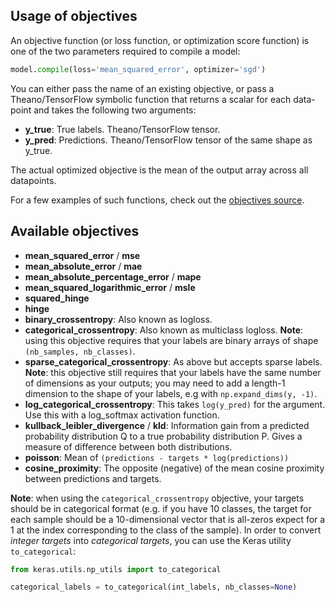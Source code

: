 
## Usage of objectives

An objective function (or loss function, or optimization score function) is one of the two parameters required to compile a model:

```python
model.compile(loss='mean_squared_error', optimizer='sgd')
```

You can either pass the name of an existing objective, or pass a Theano/TensorFlow symbolic function that returns a scalar for each data-point and takes the following two arguments:

- __y_true__: True labels. Theano/TensorFlow tensor.
- __y_pred__: Predictions. Theano/TensorFlow tensor of the same shape as y_true.

The actual optimized objective is the mean of the output array across all datapoints.

For a few examples of such functions, check out the [objectives source](https://github.com/fchollet/keras/blob/master/keras/objectives.py).

## Available objectives

- __mean_squared_error__ / __mse__
- __mean_absolute_error__ / __mae__
- __mean_absolute_percentage_error__ / __mape__
- __mean_squared_logarithmic_error__ / __msle__
- __squared_hinge__
- __hinge__
- __binary_crossentropy__: Also known as logloss. 
- __categorical_crossentropy__: Also known as multiclass logloss. __Note__: using this objective requires that your labels are binary arrays of shape `(nb_samples, nb_classes)`.
- __sparse_categorical_crossentropy__: As above but accepts sparse labels. __Note__: this objective still requires that your labels have the same number of dimensions as your outputs; you may need to add a length-1 dimension to the shape of your labels, e.g with `np.expand_dims(y, -1)`.
- __log_categorical_crossentropy__: This takes `log(y_pred)` for the argument. Use this with a log_softmax activation function.
- __kullback_leibler_divergence__ / __kld__: Information gain from a predicted probability distribution Q to a true probability distribution P. Gives a measure of difference between both distributions.
- __poisson__: Mean of `(predictions - targets * log(predictions))`
- __cosine_proximity__: The opposite (negative) of the mean cosine proximity between predictions and targets.

**Note**: when using the `categorical_crossentropy` objective, your targets should be in categorical format (e.g. if you have 10 classes, the target for each sample should be a 10-dimensional vector that is all-zeros expect for a 1 at the index corresponding to the class of the sample). In order to convert *integer targets* into *categorical targets*, you can use the Keras utility `to_categorical`:

```python
from keras.utils.np_utils import to_categorical

categorical_labels = to_categorical(int_labels, nb_classes=None)
```
